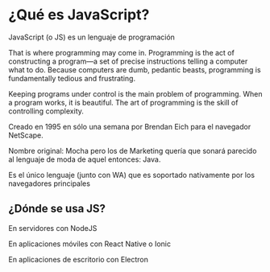 # ¿Qué es JavaScript?

JavaScript (o JS) es un lenguaje de programación

That is where programming may come in. Programming is the act of constructing a program—a set of precise instructions telling a computer what to do. Because computers are dumb, pedantic beasts, programming is fundamentally tedious and frustrating.

Keeping programs under control is the main problem of programming. When a program works, it is beautiful. The art of programming is the skill of controlling complexity.

Creado en 1995 en sólo una semana por Brendan Eich para el navegador NetScape.

Nombre original: Mocha pero los de Marketing quería que sonará parecido al lenguaje de moda de aquel entonces: Java.

Es el único lenguaje (junto con WA) que es soportado nativamente por los navegadores principales 

## ¿Dónde se usa JS?

En servidores con NodeJS

En aplicaciones móviles con React Native o Ionic

En aplicaciones de escritorio con Electron


